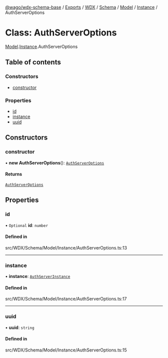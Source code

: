 [@wago/wdx-schema-base](../README.md) / [Exports](../modules.md) / [WDX](../modules/WDX.md) / [Schema](../modules/WDX.Schema.md) / [Model](../modules/WDX.Schema.Model.md) / [Instance](../modules/WDX.Schema.Model.Instance.md) / AuthServerOptions

# Class: AuthServerOptions

[Model](../modules/WDX.Schema.Model.md).[Instance](../modules/WDX.Schema.Model.Instance.md).AuthServerOptions

## Table of contents

### Constructors

- [constructor](WDX.Schema.Model.Instance.AuthServerOptions.md#constructor)

### Properties

- [id](WDX.Schema.Model.Instance.AuthServerOptions.md#id)
- [instance](WDX.Schema.Model.Instance.AuthServerOptions.md#instance)
- [uuid](WDX.Schema.Model.Instance.AuthServerOptions.md#uuid)

## Constructors

### constructor

• **new AuthServerOptions**(): [`AuthServerOptions`](WDX.Schema.Model.Instance.AuthServerOptions.md)

#### Returns

[`AuthServerOptions`](WDX.Schema.Model.Instance.AuthServerOptions.md)

## Properties

### id

• `Optional` **id**: `number`

#### Defined in

src/WDX/Schema/Model/Instance/AuthServerOptions.ts:13

___

### instance

• **instance**: [`AuthServerInstance`](WDX.Schema.Model.Instance.AuthServerInstance.md)

#### Defined in

src/WDX/Schema/Model/Instance/AuthServerOptions.ts:17

___

### uuid

• **uuid**: `string`

#### Defined in

src/WDX/Schema/Model/Instance/AuthServerOptions.ts:15

